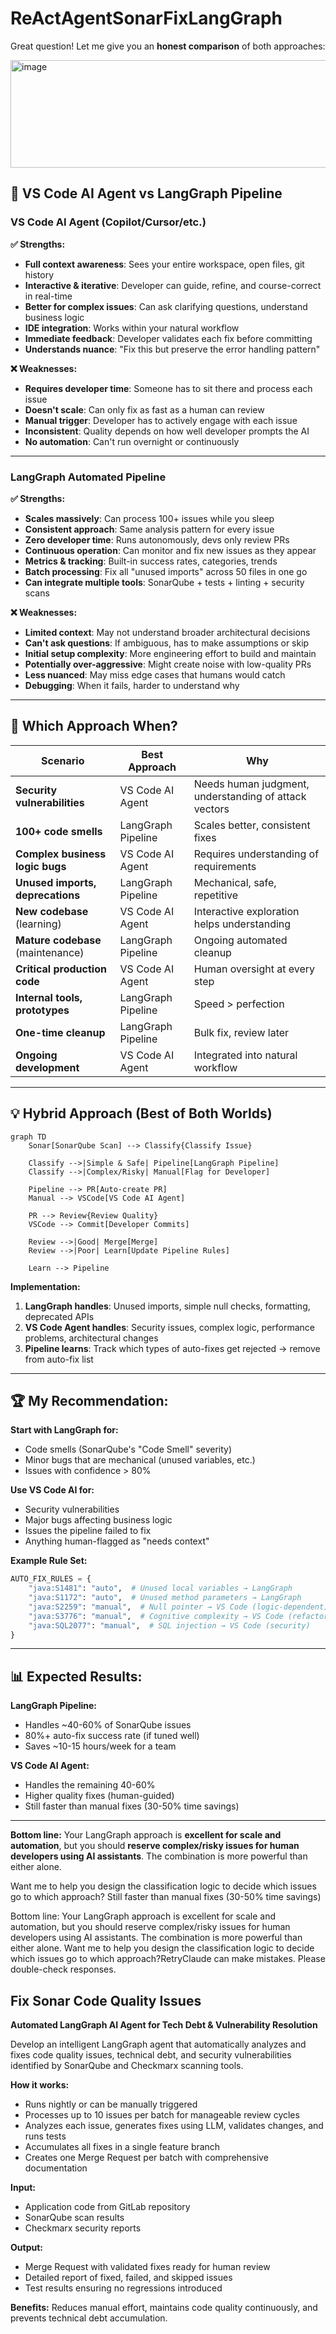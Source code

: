 # ReActAgentSonarFixLangGraph
Great question! Let me give you an **honest comparison** of both approaches:

<img width="777" height="172" alt="image" src="https://github.com/user-attachments/assets/567b3402-419a-4051-95a4-7279dea4d285" />


## 🥊 **VS Code AI Agent vs LangGraph Pipeline**

### **VS Code AI Agent (Copilot/Cursor/etc.)**

**✅ Strengths:**
- **Full context awareness**: Sees your entire workspace, open files, git history
- **Interactive & iterative**: Developer can guide, refine, and course-correct in real-time
- **Better for complex issues**: Can ask clarifying questions, understand business logic
- **IDE integration**: Works within your natural workflow
- **Immediate feedback**: Developer validates each fix before committing
- **Understands nuance**: "Fix this but preserve the error handling pattern"

**❌ Weaknesses:**
- **Requires developer time**: Someone has to sit there and process each issue
- **Doesn't scale**: Can only fix as fast as a human can review
- **Manual trigger**: Developer has to actively engage with each issue
- **Inconsistent**: Quality depends on how well developer prompts the AI
- **No automation**: Can't run overnight or continuously

---

### **LangGraph Automated Pipeline**

**✅ Strengths:**
- **Scales massively**: Can process 100+ issues while you sleep
- **Consistent approach**: Same analysis pattern for every issue
- **Zero developer time**: Runs autonomously, devs only review PRs
- **Continuous operation**: Can monitor and fix new issues as they appear
- **Metrics & tracking**: Built-in success rates, categories, trends
- **Batch processing**: Fix all "unused imports" across 50 files in one go
- **Can integrate multiple tools**: SonarQube + tests + linting + security scans

**❌ Weaknesses:**
- **Limited context**: May not understand broader architectural decisions
- **Can't ask questions**: If ambiguous, has to make assumptions or skip
- **Initial setup complexity**: More engineering effort to build and maintain
- **Potentially over-aggressive**: Might create noise with low-quality PRs
- **Less nuanced**: May miss edge cases that humans would catch
- **Debugging**: When it fails, harder to understand why

---

## 🎯 **Which Approach When?**

| Scenario | Best Approach | Why |
|----------|---------------|-----|
| **Security vulnerabilities** | VS Code AI Agent | Needs human judgment, understanding of attack vectors |
| **100+ code smells** | LangGraph Pipeline | Scales better, consistent fixes |
| **Complex business logic bugs** | VS Code AI Agent | Requires understanding of requirements |
| **Unused imports, deprecations** | LangGraph Pipeline | Mechanical, safe, repetitive |
| **New codebase** (learning) | VS Code AI Agent | Interactive exploration helps understanding |
| **Mature codebase** (maintenance) | LangGraph Pipeline | Ongoing automated cleanup |
| **Critical production code** | VS Code AI Agent | Human oversight at every step |
| **Internal tools, prototypes** | LangGraph Pipeline | Speed > perfection |
| **One-time cleanup** | LangGraph Pipeline | Bulk fix, review later |
| **Ongoing development** | VS Code AI Agent | Integrated into natural workflow |

---

## 💡 **Hybrid Approach (Best of Both Worlds)**

```mermaid
graph TD
    Sonar[SonarQube Scan] --> Classify{Classify Issue}
    
    Classify -->|Simple & Safe| Pipeline[LangGraph Pipeline]
    Classify -->|Complex/Risky| Manual[Flag for Developer]
    
    Pipeline --> PR[Auto-create PR]
    Manual --> VSCode[VS Code AI Agent]
    
    PR --> Review{Review Quality}
    VSCode --> Commit[Developer Commits]
    
    Review -->|Good| Merge[Merge]
    Review -->|Poor| Learn[Update Pipeline Rules]
    
    Learn --> Pipeline
```

**Implementation:**
1. **LangGraph handles**: Unused imports, simple null checks, formatting, deprecated APIs
2. **VS Code Agent handles**: Security issues, complex logic, performance problems, architectural changes
3. **Pipeline learns**: Track which types of auto-fixes get rejected → remove from auto-fix list

---

## 🏆 **My Recommendation:**

**Start with LangGraph for:**
- Code smells (SonarQube's "Code Smell" severity)
- Minor bugs that are mechanical (unused variables, etc.)
- Issues with confidence > 80%

**Use VS Code AI for:**
- Security vulnerabilities
- Major bugs affecting business logic
- Issues the pipeline failed to fix
- Anything human-flagged as "needs context"

**Example Rule Set:**
```python
AUTO_FIX_RULES = {
    "java:S1481": "auto",  # Unused local variables → LangGraph
    "java:S1172": "auto",  # Unused method parameters → LangGraph
    "java:S2259": "manual",  # Null pointer → VS Code (logic-dependent)
    "java:S3776": "manual",  # Cognitive complexity → VS Code (refactoring)
    "java:SQL2077": "manual",  # SQL injection → VS Code (security)
}
```

---

## 📊 **Expected Results:**

**LangGraph Pipeline:**
- Handles ~40-60% of SonarQube issues
- 80%+ auto-fix success rate (if tuned well)
- Saves ~10-15 hours/week for a team

**VS Code AI Agent:**
- Handles the remaining 40-60%
- Higher quality fixes (human-guided)
- Still faster than manual fixes (30-50% time savings)

---

**Bottom line:** Your LangGraph approach is **excellent for scale and automation**, but you should **reserve complex/risky issues for human developers using AI assistants**. The combination is more powerful than either alone.

Want me to help you design the classification logic to decide which issues go to which approach?
Still faster than manual fixes (30-50% time savings)


Bottom line: Your LangGraph approach is excellent for scale and automation, but you should reserve complex/risky issues for human developers using AI assistants. The combination is more powerful than either alone.
Want me to help you design the classification logic to decide which issues go to which approach?RetryClaude can make mistakes. Please double-check responses.


## Fix Sonar Code Quality Issues

**Automated LangGraph AI Agent for Tech Debt & Vulnerability Resolution**

Develop an intelligent LangGraph agent that automatically analyzes and fixes code quality issues, technical debt, and security vulnerabilities identified by SonarQube and Checkmarx scanning tools.

**How it works:**
- Runs nightly or can be manually triggered
- Processes up to 10 issues per batch for manageable review cycles
- Analyzes each issue, generates fixes using LLM, validates changes, and runs tests
- Accumulates all fixes in a single feature branch
- Creates one Merge Request per batch with comprehensive documentation

**Input:** 
- Application code from GitLab repository
- SonarQube scan results
- Checkmarx security reports

**Output:** 
- Merge Request with validated fixes ready for human review
- Detailed report of fixed, failed, and skipped issues
- Test results ensuring no regressions introduced

**Benefits:** Reduces manual effort, maintains code quality continuously, and prevents technical debt accumulation.
